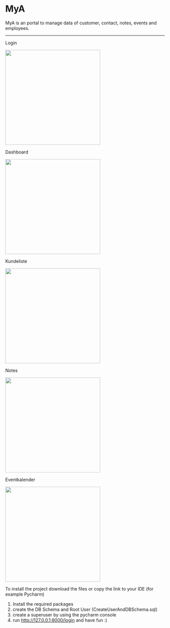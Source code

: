 # MyA

MyA is an portal to manage data of customer, contact, notes, events and employees. 

<hr>

Login 

<image src="images/calendar.PNG" width="300">

Dashboard 

<image src="images/dashboard.PNG" width="300">

Kundeliste

<image src="images/customer.PNG" width="300">

Notes 

<image src="images/notes.PNG" width="300">

Eventkalender 

<image src="images/calendar.PNG" width="300">






To install the project download the files or copy the link to your IDE (for example Pycharm)

1. Install the required packages
2. create the DB Schema and Root User (CreateUserAndDBSchema.sql)
3. create a superuser by using the pycharm console
4. run http://127.0.0.1:8000/login and have fun :)



